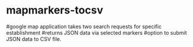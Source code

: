 # mapmarkers-tocsv

#google map application takes two search requests for specific establishment
#returns JSON data via selected markers
#option to submit JSON data to CSV file.
